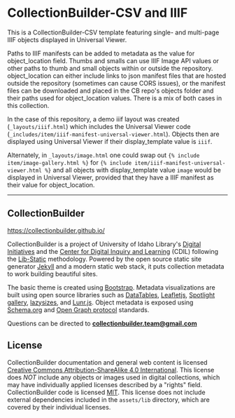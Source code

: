# CollectionBuilder-CSV and IIIF

This is a CollectionBuilder-CSV template featuring single- and multi-page IIIF objects displayed in Universal Viewer.

Paths to IIIF manifests can be added to metadata as the value for object_location field.
Thumbs and smalls can use IIIF Image API values or other paths to thumb and small objects within or outside the repository.
object_location can either include links to json manifest files that are hosted outside the repository (sometimes can cause CORS issues), or the manifest files can be downloaded and placed in the CB repo's objects folder and their paths used for object_location values.
There is a mix of both cases in this collection.

In the case of this repository, a demo iiif layout was created (`_layouts/iiif.html`) which includes the Universal Viewer code (`_includes/item/iiif-manifest-universal-viewer.html`).
Objects then are displayed using Universal Viewer if their display_template value is `iiif`.

Alternately, in `_layouts/image.html` one could swap out `{% include item/image-gallery.html %}` for `{% include item/iiif-manifest-universal-viewer.html %}` and all objects with display_template value `image` would be displayed in Universal Viewer, provided that they have a IIIF manifest as their value for object_location.

----------

## CollectionBuilder 

<https://collectionbuilder.github.io/>

CollectionBuilder is a project of University of Idaho Library's [Digital Initiatives](https://www.lib.uidaho.edu/digital/) and the [Center for Digital Inquiry and Learning](https://cdil.lib.uidaho.edu) (CDIL) following the [Lib-Static](https://lib-static.github.io/) methodology. 
Powered by the open source static site generator [Jekyll](https://jekyllrb.com/) and a modern static web stack, it puts collection metadata to work building beautiful sites.

The basic theme is created using [Bootstrap](https://getbootstrap.com/).
Metadata visualizations are built using open source libraries such as [DataTables](https://datatables.net/), [Leafletjs](http://leafletjs.com/), [Spotlight gallery](https://github.com/nextapps-de/spotlight), [lazysizes](https://github.com/aFarkas/lazysizes), and [Lunr.js](https://lunrjs.com/).
Object metadata is exposed using [Schema.org](http://schema.org) and [Open Graph protocol](http://ogp.me/) standards.

Questions can be directed to **collectionbuilder.team@gmail.com**

## License

CollectionBuilder documentation and general web content is licensed [Creative Commons Attribution-ShareAlike 4.0 International](http://creativecommons.org/licenses/by-sa/4.0/). 
This license does *NOT* include any objects or images used in digital collections, which may have individually applied licenses described by a "rights" field.
CollectionBuilder code is licensed [MIT](https://github.com/CollectionBuilder/collectionbuilder-csv/blob/master/LICENSE). 
This license does not include external dependencies included in the `assets/lib` directory, which are covered by their individual licenses.
